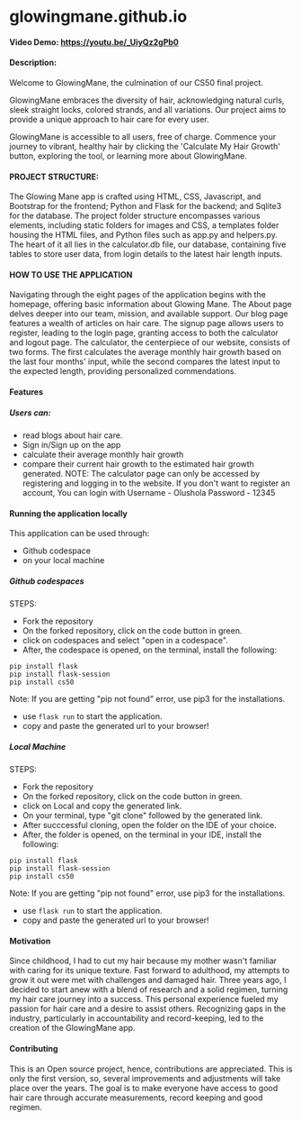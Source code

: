 # glowingmane.github.io

#### Video Demo:  <https://youtu.be/_UiyQz2gPb0>
#### Description:
Welcome to GlowingMane, the culmination of our CS50 final project.

GlowingMane embraces the diversity of hair, acknowledging natural curls, sleek straight locks, colored strands, and all variations. Our project aims to provide a unique approach to hair care for every user.

GlowingMane is accessible to all users, free of charge. Commence your journey to vibrant, healthy hair by clicking the 'Calculate My Hair Growth' button, exploring the tool, or learning more about GlowingMane.

#### PROJECT STRUCTURE:
The Glowing Mane app is crafted using HTML, CSS, Javascript, and Bootstrap for the frontend; Python and Flask for the backend; and Sqlite3 for the database. The project folder structure encompasses various elements, including static folders for images and CSS, a templates folder housing the HTML files, and Python files such as app.py and helpers.py. The heart of it all lies in the calculator.db file, our database, containing five tables to store user data, from login details to the latest hair length inputs.

#### HOW TO USE THE APPLICATION
Navigating through the eight pages of the application begins with the homepage, offering basic information about Glowing Mane. The About page delves deeper into our team, mission, and available support. Our blog page features a wealth of articles on hair care. The signup page allows users to register, leading to the login page, granting access to both the calculator and logout page. The calculator, the centerpiece of our website, consists of two forms. The first calculates the average monthly hair growth based on the last four months' input, while the second compares the latest input to the expected length, providing personalized commendations.

#### Features
##### Users can:

* read blogs about hair care.
* Sign in/Sign up on the app
* calculate their average monthly hair growth
* compare their current hair growth to the estimated hair growth generated.
NOTE: The calculator page can only be accessed by registering and logging in to the website.
If you don't want to register an account,
You can login with Username - Olushola Password - 12345

#### Running the application locally
This application can be used through:
* Github codespace
* on your local machine

##### Github codespaces

STEPS:
* Fork the repository
* On the forked repository, click on the code button in green.
* click on codespaces and select "open in a codespace".
* After, the codespace is opened, on the terminal, install the following:

```
pip install flask
pip install flask-session
pip install cs50

```
Note: If you are getting "pip not found" error, use pip3 for the installations.

* use ```flask run``` to start the application.
* copy and paste the generated url to your browser!

##### Local Machine

STEPS:
* Fork the repository
* On the forked repository, click on the code button in green.
* click on Local and copy the generated link.
* On your terminal, type "git clone" followed by the generated link.
* After succcessful cloning, open the folder on the IDE of your choice.
* After, the folder is opened, on the terminal in your IDE, install the following:

```
pip install flask
pip install flask-session
pip install cs50

```
Note: If you are getting "pip not found" error, use pip3 for the installations.

* use ```flask run``` to start the application.
* copy and paste the generated url to your browser!


#### Motivation
Since childhood, I had to cut my hair because my mother wasn't familiar with caring for its unique texture. Fast forward to adulthood, my attempts to grow it out were met with challenges and damaged hair. Three years ago, I decided to start anew with a blend of research and a solid regimen, turning my hair care journey into a success. This personal experience fueled my passion for hair care and a desire to assist others. Recognizing gaps in the industry, particularly in accountability and record-keeping, led to the creation of the GlowingMane app.

#### Contributing

This is an Open source project, hence, contributions are appreciated. This is only the first version, so, several improvements and adjustments will take place over the years. The goal is to make everyone have access to good hair care through accurate measurements, record keeping and good regimen.
